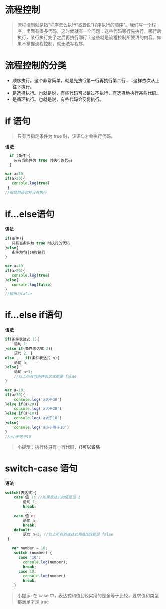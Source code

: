 # 流程控制

>  流程控制就是指“程序怎么执行”或者说“程序执行的顺序”。我们写一个程序，里面有很多代码，这时候就有一个问题：这些代码哪行先执行，哪行后执行，某行执行完了之后再执行哪行？这些就是流程控制所要讲的内容。如果不掌握流程控制，就无法写程序。 



# 流程控制的分类

- 顺序执行。这个非常简单，就是先执行第一行再执行第二行……这样依次从上往下执行。
- 是选择执行。也就是说，有些代码可以跳过不执行，有选择地执行某些代码。
- 是循环执行。也就是说，有些代码会反复执行。

# if 语句

>  只有当指定条件为 true 时，该语句才会执行代码。 

**语法**

```js
  if (条件){
    只有当条件为 true 时执行的代码
  }
```



```js
var a=10
if(a>20){
   console.log(true)
 }
//很显然语句并没有执行
```

# if...else语句

**语法**

```js
if(条件){
   只有当条件为 true 时执行的代码
}else{
   条件为false时执行
}
```

```js
var a=10
if(a>20){
   console.log(true)
}else{
   console.log(false)
}
//输出为false
```



# if...else if语句

**语法**

```js
if(条件表达式 1){ 
    语句 1; 
}else if(条件表达式 2){
    语句 2; }
else ... if(条件表达式 n){
    语句 n; 
}else{ 
    语句 n+1; 
    //以上所有的条件表达式都是 false 
}
```

```js
var a=10;
if(a>30){
    console.log('a大于30')
}else if(a>20){
    console.log('a大于20')
}else if(a>10){
    console.log('a大于10')
}else{
    console.log('a小于等于10')
}
//a小于等于10
```

> 小提示：执行体只有一行代码，**{}可以省略**

# switch-case 语句

**语法**

```js
switch(表达式){ 
	case 值 1: //如果表达式的值是值 1 
		语句 1; 
		break; 
		.... 
	case 值 n: 
		语句 n; 
		break; 
	default: 
		语句 n+1; //以上所有的表达式和值比较都是 false 
 }
```



```js
   var number = 10;
    switch (number) {
      case '10':
        console.log(number);
        break;
      case 10:
        console.log(number)
        break;
    }
```



> 小提示: 在 case 中，表达式和值比较实用的是全等于比较，要求值和类型都满足才是 true

